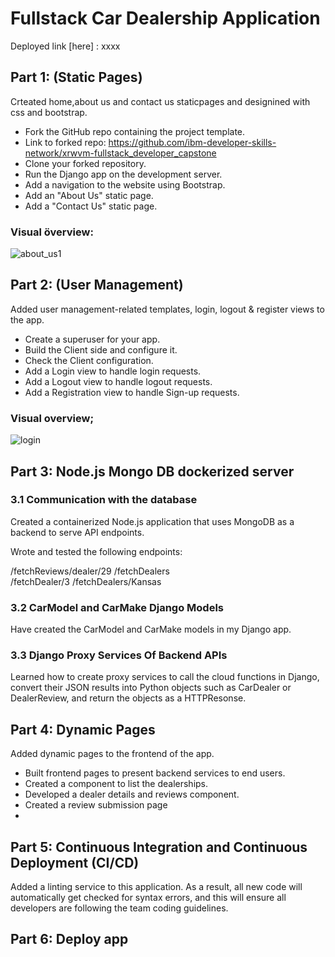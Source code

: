 # Fullstack Car Dealership Application
Deployed link [here] : xxxx

## Part 1: (Static Pages)
Crteated home,about us and contact us staticpages and designined with css and bootstrap.
- Fork the GitHub repo containing the project template.
- Link to forked repo:
  https://github.com/ibm-developer-skills-network/xrwvm-fullstack_developer_capstone
- Clone your forked repository.
- Run the Django app on the development server.
- Add a navigation to the website using Bootstrap.
- Add an "About Us" static page.
- Add a "Contact Us" static page.

### Visual överview:
![about_us1](https://github.com/hihassan1998/xrwvm-fullstack_developer_capstone/assets/150392365/384a4797-56fd-4da7-82f3-2b4ed75b0b63)


## Part 2: (User Management)
Added user management-related templates, login, logout & register views to the app. 
- Create a superuser for your app.
- Build the Client side and configure it.
- Check the Client configuration.
- Add a Login view to handle login requests.
- Add a Logout view to handle logout requests.
- Add a Registration view to handle Sign-up requests.
  
### Visual overview;

![login](https://github.com/hihassan1998/xrwvm-fullstack_developer_capstone/assets/150392365/995ea124-2003-4478-bcd7-f757dbf32d07)

## Part 3: Node.js Mongo DB dockerized server
### 3.1 Communication with the database
Created a containerized Node.js application that uses MongoDB as a backend to serve API endpoints.

Wrote and tested the following endpoints:
 
/fetchReviews/dealer/29
/fetchDealers  
/fetchDealer/3
/fetchDealers/Kansas

### 3.2 CarModel and CarMake Django Models
Have created the CarModel and CarMake models in my Django app.

### 3.3 Django Proxy Services Of Backend APIs
Learned how to create proxy services to call the cloud functions in Django, convert their JSON results into Python objects such as CarDealer or DealerReview, and return the objects as a HTTPResonse.

## Part 4: Dynamic Pages
Added dynamic pages to the frontend of the app.
- Built frontend pages to present backend services to end users.
- Created a component to list the dealerships.
- Developed a dealer details and reviews component.
- Created a review submission page
- 
## Part 5: Continuous Integration and Continuous Deployment (CI/CD)
Added a linting service to this application. As a result, all new code will automatically get checked for syntax errors, and this will ensure all developers are following the team coding guidelines.

## Part 6: Deploy app 


